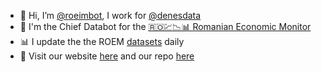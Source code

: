 - 👋 Hi, I’m [@roeimbot](https://github.com/roembot), I work for [@denesdata](https://github.com/denesdata/roem)
- 🤖 I'm the Chief Databot for the [🇷🇴💹📉📊 Romanian Economic Monitor](https://github.com/denesdata/roem)
- 📊 I update the the ROEM [datasets](https://github.com/denesdata/roem/tree/master/data) daily
- 🌟 Visit our website [here](https://econ.ubbcluj.ro/coronavirus) and our repo [here](https://github.com/denesdata/roem)

<!---
roeimbot/roeimbot is a ✨ special ✨ repository because its `README.md` (this file) appears on your GitHub profile.
You can click the Preview link to take a look at your changes.
--->
